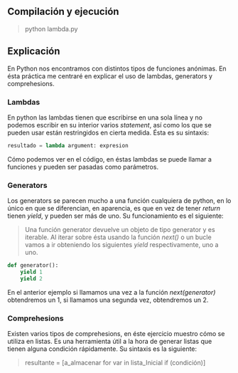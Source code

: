 ## Compilación y ejecución
> python lambda.py

## Explicación

En Python nos encontramos con distintos tipos de funciones anónimas. En ésta práctica me centraré en explicar el uso de lambdas, generators y comprehesions.

### Lambdas
En python las lambdas tienen que escribirse en una sola línea y no podemos escribir en su interior varios *statement*, así como los que se pueden usar están restringidos en cierta medida. Ésta es su sintaxis:

 ```python
 resultado = lambda argument: expresion
 ```
 Cómo podemos ver en el código, en éstas lambdas se puede llamar a funciones y pueden ser pasadas como parámetros.

### Generators

Los generators se parecen mucho a una función cualquiera de python, en lo único en que se diferencian, en aparencia, es que en vez de tener *return* tienen *yield*, y pueden ser más de uno. Su funcionamiento es el siguiente:

>Una función generator devuelve un objeto de tipo generator y es iterable. Al iterar sobre ésta usando la función *next()* o un bucle vamos a ir obteniendo los siguientes *yield* respectivamente, uno a uno.

```python
def generator():
    yield 1
    yield 2
```

En el anterior ejemplo si llamamos una vez a la función *next(generator)* obtendremos un 1, si llamamos una segunda vez, obtendremos un 2.

### Comprehesions

Existen varios tipos de comprehesions, en éste ejercicio muestro cómo se utiliza en listas. Es una herramienta útil a la hora de generar listas que tienen alguna condición rápidamente. Su sintaxis es la siguiente:

>resultante = [a_almacenar for var in lista_Inicial if (condición)]


